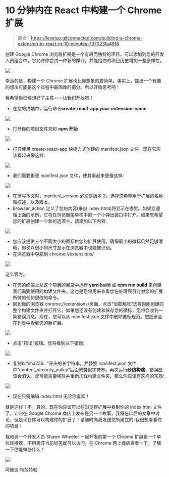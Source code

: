 # 10 分钟内在 React 中构建一个 Chrome 扩展

> 原文：<https://levelup.gitconnected.com/building-a-chrome-extension-in-react-in-10-minutes-737023fa4918>

创建 Google Chrome 浏览器扩展是一个有趣而独特的项目，可以添加到您的开发人员组合中。它允许你尝试一种新的媒介，并能给你的项目历史增加一些多样性。

![](img/91f758342e4e4409893be82f4e88049e.png)

幸运的是，构建一个 Chrome 扩展也比你想象的要简单。事实上，提出一个有趣的想法可能是这个过程中最困难的部分。所以开始思考吧！

我希望你已经想好了主意——让我们开始吧！

*   在您的终端中，运行命令**create-react-app your-extension-name**

![](img/f0d297e4958bbfaa67315a54a285aa62.png)

*   打开你的项目文件夹和 **npm 开始**

![](img/4e6b20507c0181c1b7b0ed53dde34640.png)

*   打开使用 create-react-app 快捷方式创建的 manifest.json 文件。现在它应该看起来像这样:

![](img/e78280fb495452ead449dace0c91fe03.png)

*   我们需要更改 manifest.json 文件，使其看起来更像这样:

![](img/2998090921ae2a9e03da87112fd063d0.png)

*   在撰写本文时，manifest_version 必须是版本 2。选择您希望用于扩展的名称和描述，以及版本。
*   browser_action 定义了您的内容(来自 index.html)将显示在哪里。如果您遵循上面的示例，它将在浏览器菜单栏中的一个小弹出窗口中打开。如果您希望您的扩展创建一个新的选项卡，请添加以下内容:

![](img/9109d0fb9e994a5398058d4ad259012f.png)

*   您应该提供三个不同大小的图标供您的扩展使用。确保最小的徽标仍然足够清晰，即使以很小的尺寸显示在浏览器中也能被识别。
*   在浏览器中导航到 chrome://extensions/

![](img/571b8b0c2f6e6a5f6eef5277c5002ec6.png)

这么官方。

*   在您的终端上从这个项目的目录中运行 **yarn build** 或 **npm run build** 来创建我们需要使用的构建文件夹。这也是您将用来查看您在处理项目时对您的扩展所做的任何更改的命令。
*   回到你的浏览器 chrome://extensions/页面，点击“加载解压”选择刚刚创建的整个构建文件夹并打开它。如果您还没有创建和保存您的徽标，您将会收到一条错误消息。现在，您可以从 manifest.json 文件中删除徽标规范。您应该会在列表中看到您的新扩展。

![](img/c21c7e3c264229264b82ab571e805b37.png)

*   点击“错误”按钮。您将看到以下错误:

![](img/8792418cb07cf4f08d55ef7bdcd58128.png)

*   复制以“sha256…”开头的长字符串，并替换 manifest.json 文件中“content_security_policy”后面的类似字符串。再次运行**纱线构建**，错误应该会消失。您可能需要移除并重新加载构建文件夹。那么你应该有这样的东西:

![](img/295410b87d74e4d3b601cd703eef5b2c.png)

*   现在只需编辑 index.html 无论你喜欢！

就是这样！不，真的。现在你应该可以在浏览器扩展中看到你的 index.html 文件了。让它在 Google Chrome 商店上发布是另一个故事，我将在以后的文章中讨论，但是现在你可以构建你的扩展了！请随时向我发送您所建立的-我很想看看你的项目！

我和另一个开发人员 Shawn Wheeler 一起开发的第一个 Chrome 扩展是一个单位转换器，不用离开当前标签就可以访问。在 Chrome 网上商店查看一下，了解一下你能做些什么！

![](img/3f02afc4ee6ffadf163e29b3cb5cb01b.png)

阿曼达·特劳特勒